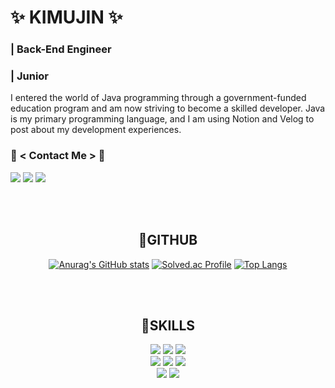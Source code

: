 
# ✨ KIMUJIN ✨
<h3>| Back-End Engineer</h3> <h3>| Junior</h3>

I entered the world of Java programming through a government-funded education program and am now striving to become a skilled developer. Java is my primary programming language, and I am using Notion and Velog to post about my development experiences.<br>

### 💖 < Contact Me > 💖
[![](https://velog.velcdn.com/images/kimujin99/post/ffd60979-1200-47b9-b3f6-bdb873709067/image.png)](https://florentine-aries-53f.notion.site/JAVA-b886e6740f5e4347b50ce4841f4aa7fc)
[![](https://velog.velcdn.com/images/kimujin99/post/3b888ff9-3f51-466a-8fdc-0de1970924a3/image.png)](https://velog.io/@kimujin99)
[![](https://velog.velcdn.com/images/kimujin99/post/2bc243c2-40b0-432c-adc3-db129ea340cb/image.png)](tomatoo3o97@gmail.com)

</br></br>

<div align=center>
  <h2>🌱GITHUB</h2>
</div>
<div align=center>

  [![Anurag's GitHub stats](https://github-readme-stats.vercel.app/api?username=kimujin99&show_icons=true&theme=flag-india)](https://github.com/anuraghazra/github-readme-stats)
  [![Solved.ac Profile](http://mazassumnida.wtf/api/v2/generate_badge?boj=tomatoo3o)](https://solved.ac/tomatoo3o/)
  [![Top Langs](https://github-readme-stats.vercel.app/api/top-langs/?username=kimujin99&langs_count=10&layout=compact)](https://github.com/kimujin99/kimujin99)
  
</div>
</br></br>
<div align=center>
  <h2>🌱SKILLS</h2>
</div>
<div align=center> 
  <img src="https://img.shields.io/badge/JAVA-007396?style=for-the-badge&logo=JAVA&logoColor=white"> 
  <img src="https://img.shields.io/badge/spring-6DB33F?style=for-the-badge&logo=spring&logoColor=white"> 
  <img src="https://img.shields.io/badge/mysql-4479A1?style=for-the-badge&logo=mysql&logoColor=white"> 
  </br>
  <img src="https://img.shields.io/badge/javascript-F7DF1E?style=for-the-badge&logo=javascript&logoColor=black">
  <img src="https://img.shields.io/badge/html5-E34F26?style=for-the-badge&logo=html5&logoColor=white"> 
  <img src="https://img.shields.io/badge/css-1572B6?style=for-the-badge&logo=css3&logoColor=white"> 
  </br>
  <img src="https://img.shields.io/badge/github-181717?style=for-the-badge&logo=github&logoColor=white">
  <img src="https://img.shields.io/badge/git-F05032?style=for-the-badge&logo=git&logoColor=white">
</div>
</br>
<!--
**kimujin99/kimujin99** is a ✨ _special_ ✨ repository because its `README.md` (this file) appears on your GitHub profile.

Here are some ideas to get you started:

- 🔭 I’m currently working on ...
- 🌱 I’m currently learning ...
- 👯 I’m looking to collaborate on ...
- 🤔 I’m looking for help with ...
- 💬 Ask me about ...
- 📫 How to reach me: ...
- 😄 Pronouns: ...
- ⚡ Fun fact: ...
-->
